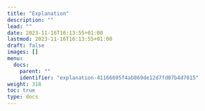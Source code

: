 ```yaml
---
title: "Explanation"
description: ""
lead: ""
date: 2023-11-16T16:13:55+01:00
lastmod: 2023-11-16T16:13:55+01:00
draft: false
images: []
menu:
  docs:
    parent: ""
    identifier: "explanation-41166695f4ab869de12d7fd07b4d7015"
weight: 318
toc: true
type: docs
---
```

